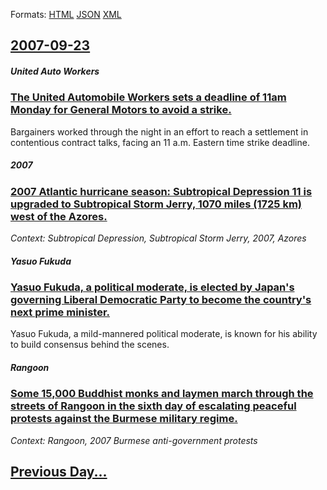 
Formats: [HTML](2007/09/23/index.html)  [JSON](2007/09/23/index.json)  [XML](2007/09/23/index.xml)  

## [2007-09-23](/news/2007/09/23/index.md)

##### United Auto Workers
### [ The United Automobile Workers sets a deadline of 11am Monday for General Motors to avoid a strike. ](/news/2007/09/23/the-united-automobile-workers-sets-a-deadline-of-11am-monday-for-general-motors-to-avoid-a-strike.md)
Bargainers worked through the night in an effort to reach a settlement in contentious contract talks, facing an 11 a.m. Eastern time strike deadline.

##### 2007
### [ 2007 Atlantic hurricane season: Subtropical Depression 11 is upgraded to Subtropical Storm Jerry, 1070 miles (1725 km) west of the Azores. ](/news/2007/09/23/2007-atlantic-hurricane-season-subtropical-depression-11-is-upgraded-to-subtropical-storm-jerry-1070-miles-1725-km-west-of-the-azores.md)
_Context: Subtropical Depression, Subtropical Storm Jerry, 2007, Azores_

##### Yasuo Fukuda
### [ Yasuo Fukuda, a political moderate, is elected by Japan's governing Liberal Democratic Party to become the country's next prime minister. ](/news/2007/09/23/yasuo-fukuda-a-political-moderate-is-elected-by-japanas-governing-liberal-democratic-party-to-become-the-countryas-next-prime-ministe.md)
Yasuo Fukuda, a mild-mannered political moderate, is known for his ability to build consensus behind the scenes.

##### Rangoon
### [ Some 15,000 Buddhist monks and laymen march through the streets of Rangoon in the sixth day of escalating peaceful protests against the Burmese military regime. ](/news/2007/09/23/some-15-000-buddhist-monks-and-laymen-march-through-the-streets-of-rangoon-in-the-sixth-day-of-escalating-peaceful-protests-against-the-bur.md)
_Context: Rangoon, 2007 Burmese anti-government protests_

## [Previous Day...](/news/2007/09/22/index.md)

